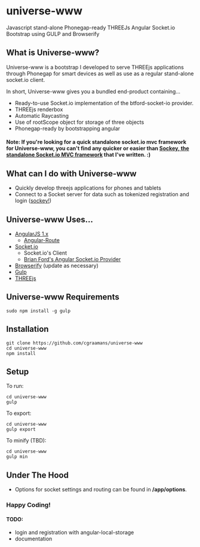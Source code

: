 # universe-www

Javascript stand-alone Phonegap-ready THREEJs Angular Socket.io Bootstrap using GULP and Browserify

## What is Universe-www?

Universe-www is a bootstrap I developed to serve THREEjs applications through Phonegap for smart devices as well as use as a regular stand-alone socket.io client.

In short, Universe-www gives you a bundled end-product containing...

- Ready-to-use Socket.io implementation of the btford-socket-io provider.  
- THREEjs renderbox  
- Automatic Raycasting  
- Use of rootScope object for storage of three objects
- Phonegap-ready by bootstrapping angular  

#### Note: If you're looking for a quick standalone socket.io mvc framework for Universe-www, you can't find any quicker or easier than [Sockey, the standalone Socket.io MVC framework](https://github.com/cgraamans/sockey) that I've written. :)

## What can I do with Universe-www

- Quickly develop threejs applications for phones and tablets  
- Connect to a Socket server for data such as tokenized registration and login ([sockey!](https://github.com/cgraamans/sockey))  

## Universe-www Uses...

- [AngularJS 1.x](https://angularjs.org/)  
  - [Angular-Route](https://docs.angularjs.org/api/ngRoute)  
- [Socket.io](http://socket.io/)  
  - Socket.io's Client  
  - [Brian Ford's Angular Socket.io Provider](https://github.com/btford/angular-socket-io)  
- [Browserify](https://browserify.org/) (update as necessary)  
- [Gulp](http://gulpjs.com/)  
- [THREEjs](http://threejs.org)  


## Universe-www Requirements

    sudo npm install -g gulp

## Installation

    git clone https://github.com/cgraamans/universe-www
    cd universe-www
    npm install

## Setup

To run:

    cd universe-www
    gulp

To export:

    cd universe-www
    gulp export

To minify (TBD):

    cd universe-www
    gulp min

## Under The Hood

- Options for socket settings and routing can be found in **/app/options**.

### Happy Coding!

#### TODO:

- login and registration with angular-local-storage
- documentation 